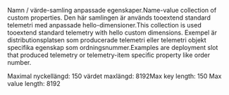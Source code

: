 <span data-ttu-id="ce277-101">Namn / värde-samling anpassade egenskaper.</span><span class="sxs-lookup"><span data-stu-id="ce277-101">Name-value collection of custom properties.</span></span> <span data-ttu-id="ce277-102">Den här samlingen är används tooextend standard telemetri med anpassade hello-dimensioner.</span><span class="sxs-lookup"><span data-stu-id="ce277-102">This collection is used tooextend standard telemetry with hello custom dimensions.</span></span> <span data-ttu-id="ce277-103">Exempel är distributionsplatsen som producerade telemetri eller telemetri objekt specifika egenskap som ordningsnummer.</span><span class="sxs-lookup"><span data-stu-id="ce277-103">Examples are deployment slot that produced telemetry or telemetry-item specific property like order number.</span></span> 

<span data-ttu-id="ce277-104">Maximal nyckellängd: 150 värdet maxlängd: 8192</span><span class="sxs-lookup"><span data-stu-id="ce277-104">Max key length: 150 Max value length: 8192</span></span>

